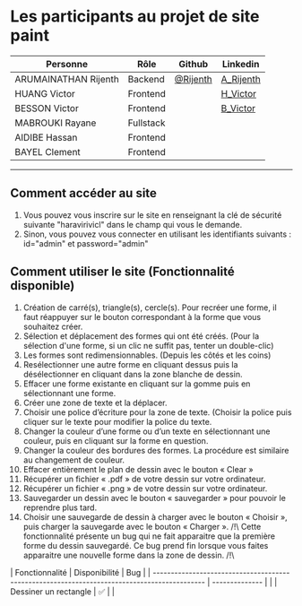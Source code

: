 
# Les participants au projet de site paint

| Personne            | Rôle                      | Github                                   | Linkedin                                                                               |
| ------------------- | ------------------------- | ---------------------------------------- | -------------------------------------------------------------------------------------- |
| ARUMAINATHAN Rijenth        | Backend | [@Rijenth](https://github.com/Rijenth) | [A_Rijenth](https://www.linkedin.com/in/rijentha/)                       |
| HUANG Victor   | Frontend                  |    | [H_Victor](https://www.linkedin.com/in/linkvictorhuang/)             |
| BESSON Victor | Frontend          |  | [B_Victor](https://www.linkedin.com/in/victor-besson/) |
| MABROUKI Rayane    | Fullstack         |   |            |
| AIDIBE Hassan        | Frontend | |                     |
| BAYEL Clement        | Frontend |  |                      |

---

## Comment accéder au site

1. Vous pouvez vous inscrire sur le site en renseignant la clé de sécurité suivante "haravirivicl" dans le champ qui vous le demande.
2. Sinon, vous pouvez vous connecter en utilisant les identifiants suivants : id="admin" et password="admin"

## Comment utiliser le site (Fonctionnalité disponible)

1. Création de carré(s), triangle(s), cercle(s). Pour recréer une forme, il faut réappuyer sur le bouton correspondant à la forme que vous souhaitez créer.
2. Sélection et déplacement des formes qui ont été créés. (Pour la sélection d'une forme, si un clic ne suffit pas, tenter un double-clic)
3. Les formes sont redimensionnables. (Depuis les côtés et les coins)
4. Resélectionner une autre forme en cliquant dessus puis la désélectionner en cliquant dans la zone blanche de dessin.
5. Effacer une forme existante en cliquant sur la gomme puis en sélectionnant une forme.
6. Créer une zone de texte et la déplacer.
7. Choisir une police d’écriture pour la zone de texte. (Choisir la police puis cliquer sur le texte pour modifier la police du texte.
8. Changer la couleur d’une forme ou d’un texte en sélectionnant une couleur, puis en cliquant sur la forme en question.
9. Changer la couleur des bordures des formes. La procédure est similaire au changement de couleur.
10. Effacer entièrement le plan de dessin avec le bouton « Clear »
11. Récupérer un fichier « .pdf » de votre dessin sur votre ordinateur.
12. Récupérer un fichier « .png » de votre dessin sur votre ordinateur.
13. Sauvegarder un dessin avec le bouton « sauvegarder » pour pouvoir le reprendre plus tard.
14. Choisir une sauvegarde de dessin à charger avec le bouton « Choisir », puis charger la sauvegarde avec le bouton « Charger ». /!\ Cette fonctionnalité présente un bug qui ne fait apparaitre que la première forme du dessin sauvegardé. Ce bug prend fin lorsque vous faites apparaitre une nouvelle forme dans la zone de dessin. /!\


| Fonctionnalité                                                                               | Disponibilité | Bug |
| -------------------------------------------------------------------------------------------- | -------------- | |
| Dessiner un rectangle                                                                        | ✅             | | 
